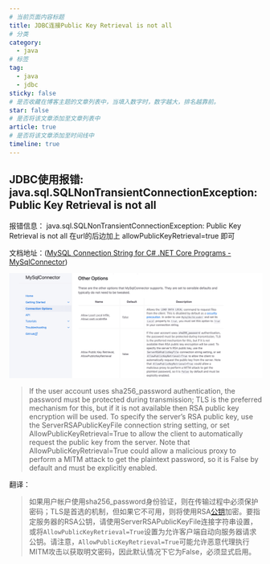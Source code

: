 ```yaml
---
# 当前页面内容标题
title: JDBC连接Public Key Retrieval is not all
# 分类
category:
  - java
# 标签
tag: 
  - java
  - jdbc
sticky: false
# 是否收藏在博客主题的文章列表中，当填入数字时，数字越大，排名越靠前。
star: false
# 是否将该文章添加至文章列表中
article: true
# 是否将该文章添加至时间线中
timeline: true
---
```


## JDBC使用报错: java.sql.SQLNonTransientConnectionException: Public Key Retrieval is not all

报错信息：
java.sql.SQLNonTransientConnectionException: Public Key Retrieval is not all
在url的后边加上 allowPublicKeyRetrieval=true 即可

文档地址：([MySQL Connection String for C# .NET Core Programs - MySqlConnector](https://mysqlconnector.net/connection-options/ "MySQL Connection String for C# .NET Core Programs - MySqlConnector"))

![](./images/2023-04-24-17-17-07-image.png)

>  If the user account uses sha256_password authentication, the password must be protected during transmission; TLS is the preferred mechanism for this, but if it is not available then RSA public key encryption will be used. To specify the server’s RSA public key, use the ServerRSAPublicKeyFile connection string setting, or set AllowPublicKeyRetrieval=True to allow the client to automatically request the public key from the server. Note that AllowPublicKeyRetrieval=True could allow a malicious proxy to perform a MITM attack to get the plaintext password, so it is False by default and must be explicitly enabled.

翻译：

> 如果用户帐户使用sha256_password身份验证，则在传输过程中必须保护密码；TLS是首选的机制，但如果它不可用，则将使用RSA[公钥](https://so.csdn.net/so/search?q=%E5%85%AC%E9%92%A5&spm=1001.2101.3001.7020)加密。要指定服务器的RSA公钥，请使用ServerRSAPublicKeyFile连接字符串设置，或将`AllowPublicKeyRetrieval=True`设置为允许客户端自动向服务器请求公钥。请注意，`AllowPublicKeyRetrieval=True`可能允许恶意代理执行MITM攻击以获取明文密码，因此默认情况下它为False，必须显式启用。
